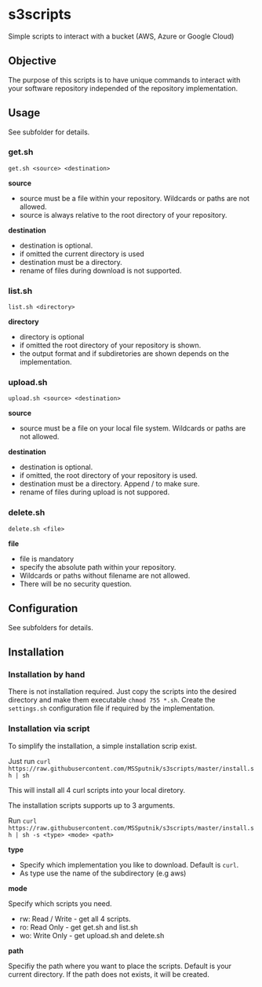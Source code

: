 # s3scripts
Simple scripts to interact with a bucket (AWS, Azure or Google Cloud)

## Objective
The purpose of this scripts is to have unique commands to interact with your software repository independed of the repository implementation.

## Usage
See subfolder for details.

### get.sh
`get.sh <source> <destination>`

**source**
- source must be a file within your repository. Wildcards or paths are not allowed.
- source is always relative to the root directory of your repository.

**destination**
- destination is optional.
- if omitted the current directory is used
- destination must be a directory. 
- rename of files during download is not supported.

### list.sh
`list.sh <directory>`

**directory**
- directory is optional
- if omitted the root directory of your repository is shown.
- the output format and if subdiretories are shown depends on the implementation.

### upload.sh
`upload.sh <source> <destination>`

**source**
- source must be a file on your local file system. Wildcards or paths are not allowed.

**destination**
- destination is optional. 
- if omitted, the root directory of your repository is used.
- destination must be a directory. Append / to make sure.
- rename of files during upload is not suppored.

### delete.sh
`delete.sh <file>`

**file**
- file is mandatory
- specify the absolute path within your repository.
- Wildcards or paths without filename are not allowed.
- There will be no security question.

## Configuration
See subfolders for details.

## Installation

### Installation by hand
There is not installation required. Just copy the scripts into the desired directory and make them executable `chmod 755 *.sh`. Create the `settings.sh` configuration file if required by the implementation.

### Installation via script
To simplify the installation, a simple installation scrip exist.

Just run `curl https://raw.githubusercontent.com/MSSputnik/s3scripts/master/install.sh | sh`

This will install all 4 curl scripts into your local diretory.

The installation scripts supports up to 3 arguments.

Run `curl https://raw.githubusercontent.com/MSSputnik/s3scripts/master/install.sh | sh -s <type> <mode> <path>`

**type**
- Specify which implementation you like to download. Default is `curl`.
- As type use the name of the subdirectory (e.g aws)

**mode**

Specify which scripts you need. 
- rw: Read / Write - get all 4 scripts.
- ro: Read Only - get get.sh and list.sh
- wo: Write Only - get upload.sh and delete.sh

**path**

Specifiy the path where you want to place the scripts. Default is your current directory.
If the path does not exists, it will be created.

